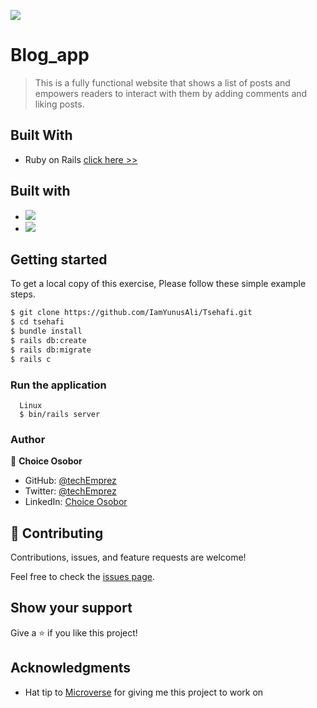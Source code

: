 <!-- @format -->

![](https://img.shields.io/badge/Microverse-blueviolet)

# Blog_app

> This is a fully functional website that shows a list of posts and empowers readers to interact with them by adding comments and liking posts.

## Built With

- Ruby on Rails [click here >>](https://guides.rubyonrails.org/)

## Built with

- ![](https://img.shields.io/badge/Github-blueviolet)
- ![](https://img.shields.io/badge/Ruby-red)

## Getting started

To get a local copy of this exercise, Please follow these simple example steps.

```bash command
$ git clone https://github.com/IamYunusAli/Tsehafi.git
$ cd tsehafi
$ bundle install
$ rails db:create
$ rails db:migrate
$ rails c
```

### Run the application

```
  Linux
  $ bin/rails server
```

### Author

👤 **Choice Osobor**

- GitHub: [@techEmprez](https://github.com/techEmprez)
- Twitter: [@techEmprez](https://twitter.com/techEmprez)
- LinkedIn: [Choice Osobor](https://www.linkedin.com/in/choice-osobor/)

## 🤝 Contributing

Contributions, issues, and feature requests are welcome!

Feel free to check the [issues page](https://github.com/Favourezeugwa/Hello_Rails/issues).

## Show your support

Give a ⭐️ if you like this project!

## Acknowledgments

- Hat tip to [Microverse](https://bit.ly/MicroverseTN) for giving me this project to work on
